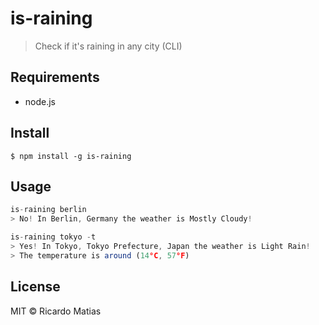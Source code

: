 # is-raining

> Check if it's raining in any city (CLI)

## Requirements

* node.js

## Install

```
$ npm install -g is-raining
```

## Usage

```js
is-raining berlin
> No! In Berlin, Germany the weather is Mostly Cloudy!

is-raining tokyo -t
> Yes! In Tokyo, Tokyo Prefecture, Japan the weather is Light Rain!
> The temperature is around (14°C, 57°F)
```

## License

MIT © Ricardo Matias
